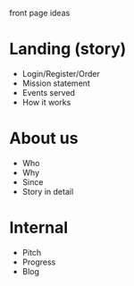 front page ideas

# Landing (story)

* Login/Register/Order
* Mission statement
* Events served
* How it works

# About us

* Who
* Why
* Since
* Story in detail

# Internal

* Pitch
* Progress
* Blog
